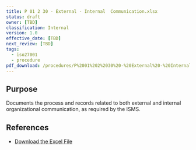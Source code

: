 ```yaml
---
title: P 01 2 30 - External - Internal  Communication.xlsx
status: draft
owner: [TBD]
classification: Internal
version: 1.0
effective_date: [TBD]
next_review: [TBD]
tags:
  - iso27001
  - procedure
pdf_download: /procedures/P%2001%202%2030%20-%20External%20-%20Internal%20%20Communication.xlsx
---
```


## Purpose
Documents the process and records related to both external and internal organizational communication, as required by the ISMS.

## References
- [Download the Excel File](/procedures/P%2001%202%2030%20-%20External%20-%20Internal%20%20Communication.xlsx)

